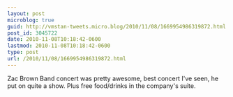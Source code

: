 ```yaml
---
layout: post
microblog: true
guid: http://vmstan-tweets.micro.blog/2010/11/08/1669954986319872.html
post_id: 3045722
date: 2010-11-08T10:18:42-0600
lastmod: 2010-11-08T10:18:42-0600
type: post
url: /2010/11/08/1669954986319872.html
---
```

Zac Brown Band concert was pretty awesome, best concert I've seen, he put on quite a show. Plus free food/drinks in the company's suite.
